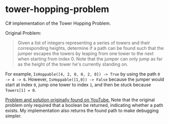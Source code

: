 # tower-hopping-problem
C# implementation of the Tower Hopping Problem.

Original Problem:

> Given a list of integers representing a series of towers and their corresponding heights,
> determine if a path can be found such that the jumper escapes the towers by leaping from one tower to the next when starting 
> from index 0. Note that the jumper can only jump as far as the height of the tower he's currently standing on.

For example, `IsHoppable([4, 2, 0, 0, 2, 0]) -> True` by using the path `0 -> 4 -> 6`. However, `IsHoppable([1,0]) -> False` because the jumper would start at index `0`, jump one tower to index `1`, and then be stuck because `Towers[1] = 0`.

[Problem and solution originally found on YouTube.](https://www.youtube.com/watch?v=kHWy5nEfRIQ) Note that the original problem only required that a boolean be returned, indicating whether a path exists. My implementation also returns the found path to make debugging simpler.
